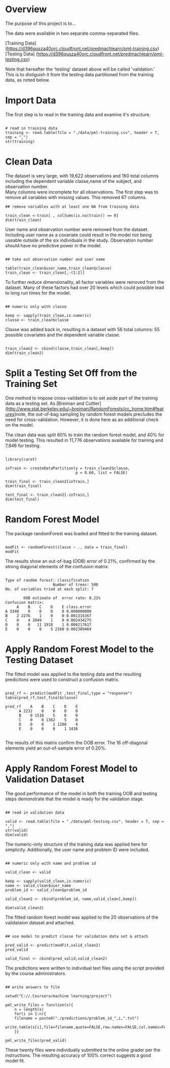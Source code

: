 
# Overview
The purpose of this project is to...

The data were available in two separate comma-separated files.

[Training Data] (https://d396qusza40orc.cloudfront.net/predmachlearn/pml-training.csv)     
[Testing Data] (https://d396qusza40orc.cloudfront.net/predmachlearn/pml-testing.csv)

Note that hereafter the 'testing' dataset above will be called  'validation.' This is to 
distiguish it from the testing data partitioned from the training data, as noted below.  


# Import Data
The first step is to read in the training data and examine it's structure.  
```

# read in training data 
training <- read.table(file = "./data/pml-training.csv", header = T, sep = ",")
str(training)

```


# Clean Data
The dataset is very large, with 19,622 observations and 160 total columns 
including the dependent variable classe,name of the subject, and observation number.  
Many columns were incomplete for all observations.  The first step was to remove all variables 
with missing values.  This removed 67 columns.
```
## remove variables with at least one NA from training data

train_clean <-train[ , colSums(is.na(train)) == 0]
dim(train_clean)

```
User name and observation number were removed from the dataset.  Including user name as a covariate
could result in the model not being useable outside of the six individuals in the study.  Observation
number should have no predictive power in the model.  
```

## take out observation number and user name

table(train_clean$user_name,train_clean$classe)
train_clean <- train_clean[,-(1:2)]

```
To further reduce dimensionality, all factor variables were removed from the dataset.  Many of these
factors had over 20 levels which could possible lead to long run times for the model.  
```

## numeric only with classe

keep <- sapply(train_clean,is.numeric)
classe <- train_clean$classe

```
Classe was added back in, resulting in a dataset with 56 total columns:  55 possible covariates and
the dependent variable classe.
```

train_clean2 <- cbind(classe,train_clean[,keep])
dim(train_clean2)

```


# Split a Testing Set Off from the Training Set
One method to impose cross-validation is to set aside part of the training data as a testing set.
As [Breiman and Cuttler] (http://www.stat.berkeley.edu/~breiman/RandomForests/cc_home.htm#features)note, the out-of-bag sampling by random forest models precludes the need for cross-validation.  However, it is done here as an additional
check on the model.

The clean data was split 60% to train the random forest model, and 40% for model testing.  This resulted
in 11,776 observations available for training and 7,846 for testing.
```

library(caret)

inTrain <- createDataPartition(y = train_clean2$classe,
                               p = 0.60, list = FALSE)

train_final <- train_clean2[inTrain,]
dim(train_final)

test_final <- train_clean2[-inTrain,]
dim(test_final)

```


# Random Forest Model

The package randomForest was loaded and fitted to the training dataset.
```

modFit <- randomForest(classe ~ ., data = train_final)
modFit

```

The results show an out-of-bag (OOB) error of 0.21%, confirmed by the strong diagonal elements of 
the confusion matrix.

```

Type of random forest: classification
                     Number of trees: 500
No. of variables tried at each split: 7

        OOB estimate of  error rate: 0.21%
Confusion matrix:
     A    B    C    D    E class.error
A 3348    0    0    0    0 0.000000000
B    2 2276    1    0    0 0.001316367
C    0    4 2049    1    0 0.002434275
D    0    0   11 1918    1 0.006217617
E    0    0    0    5 2160 0.002309469

```


# Apply Random Forest Model to the Testing Dataset

The fitted model was applied to the testing data and the resulting predicitons were used to 
construct a confusion matrix.
```

pred_rf <- predict(modFit ,test_final,type = "response") 
table(pred_rf,test_final$classe)

pred_rf    A    B    C    D    E
      A 2232    0    0    0    0
      B    0 1518    5    0    0
      C    0    0 1362    5    0
      D    0    0    1 1280    4
      E    0    0    0    1 1438


```
The results of this matrix confirm the OOB error.  The 16 off-diagonal elements yield an 
out-of-sample error of 0.20%.


# Apply Random Forest Model to Validation Dataset

The good performance of the model in both the training OOB and testing steps demonstrate 
that the model is ready for the validation stage.
```

## read in validation data

valid <- read.table(file = "./data/pml-testing.csv", header = T, sep = ",")
str(valid)
dim(valid)

```
The numeric-only structure of the training data was applied here for simplicity.  Additionally, 
the user name and problem ID were included.
```

## numeric only with name and problem id

valid_clean <- valid

keep <- sapply(valid_clean,is.numeric)
name <- valid_clean$user_name
problem_id <- valid_clean$problem_id

valid_clean2 <- cbind(problem_id, name,valid_clean[,keep])

dim(valid_clean2)

```
The fitted random forest model was applied to the 20 observations of the validataion dataset 
and attached.
```

## use model to predict classe for validation data set & attach

pred_valid <- predict(modFit,valid_clean2)
pred_valid

valid_final <- cbind(pred_valid,valid_clean2)

```
The predictions were written to individual text files using the script provided by the 
course administrators.
```

## write answers to file

setwd("C://.Coursera/machine learning/project")

pml_write_files = function(x){
	n = length(x)
	for(i in 1:n){
	filename = paste0("./predictions/problem_id_",i,".txt")
 	write.table(x[i],file=filename,quote=FALSE,row.names=FALSE,col.names=FALSE)
	}}

pml_write_files(pred_valid)

```
These twenty files were individually submitted to the online grader per the instructions.
The resulting accuracy of 100% correct suggests a good model fit.







